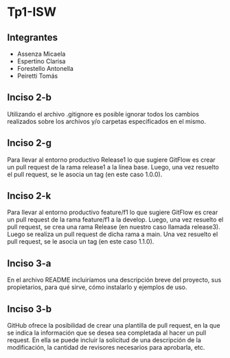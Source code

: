 # Tp1-ISW
<h2> Integrantes </h2>
<ul>
  <li> Assenza Micaela </li>  
  <li> Espertino Clarisa </li>
  <li> Forestello Antonella </li>
  <li> Peiretti Tomás </li>
</ul>

<h2> Inciso 2-b </h2>
Utilizando el archivo .gitignore es posible ignorar todos los cambios realizados sobre los archivos y/o carpetas especificados en el mismo. 

<h2> Inciso 2-g </h2>
Para llevar al entorno productivo Release1 lo que sugiere GitFlow es crear un pull request de la rama release1 a la línea base. Luego, una vez resuelto el pull request, se le asocia un tag (en este caso 1.0.0).

<h2> Inciso 2-k </h2>
Para llevar al entorno productivo feature/f1 lo que sugiere GitFlow es crear un pull request de la rama feature/f1 a la develop. Luego, una vez resuelto el pull request, se crea una rama Release (en nuestro caso llamada release3). Luego se realiza un pull request de dicha rama a main. Una vez resuelto el pull request, se le asocia un tag (en este caso 1.1.0). 

<h2> Inciso 3-a </h2>
En el archivo README incluiríamos una descripción breve del proyecto, sus propietarios, para qué sirve, cómo instalarlo y ejemplos de uso. 

<h2> Inciso 3-b </h2>
GitHub ofrece la posibilidad de crear una plantilla de pull request, en la que se indica la información que se desea sea completada al hacer un pull request. En ella se puede incluir la solicitud de una descripción de la modificación, la cantidad de revisores necesarios para aprobarla, etc.
